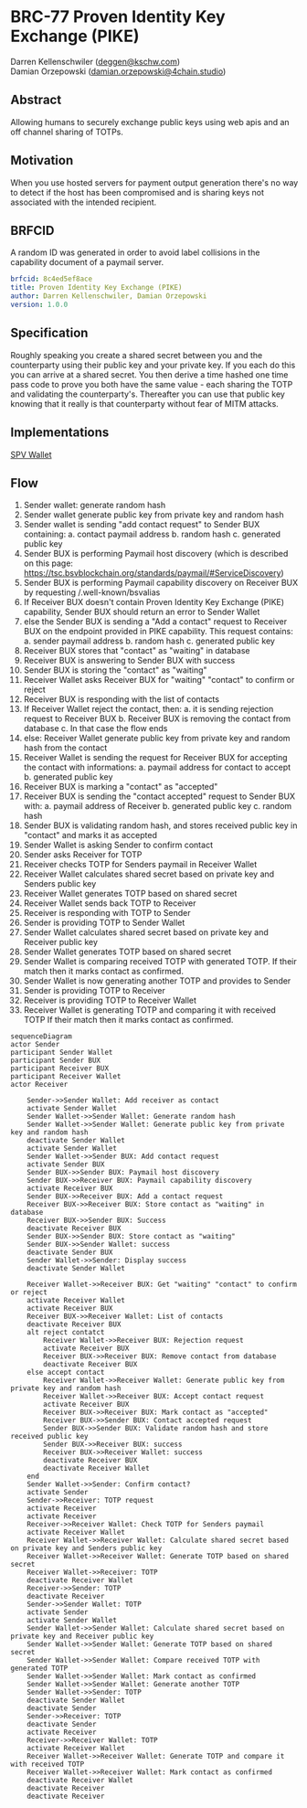 # BRC-77 Proven Identity Key Exchange (PIKE)

Darren Kellenschwiler (deggen@kschw.com)  
Damian Orzepowski (damian.orzepowski@4chain.studio)

## Abstract

Allowing humans to securely exchange public keys using web apis and an off channel sharing of TOTPs.

## Motivation

When you use hosted servers for payment output generation there's no way to detect if the host has been compromised and is sharing keys not associated with the intended recipient.

## BRFCID

A random ID was generated in order to avoid label collisions in the capability document of a paymail server.

``` yaml
brfcid: 8c4ed5ef8ace
title: Proven Identity Key Exchange (PIKE)
author: Darren Kellenschwiler, Damian Orzepowski
version: 1.0.0
```

## Specification

Roughly speaking you create a shared secret between you and the counterparty using their public key and your private key. If you each do this you can arrive at a shared secret. You then derive a time hashed one time pass code to prove you both have the same value - each sharing the TOTP and validating the counterparty's. Thereafter you can use that public key knowing that it really is that counterparty without fear of MITM attacks. 

## Implementations

[SPV Wallet](https://github.com/bitcoin-sv/spv-wallet)

## Flow

1. Sender wallet: generate random hash
2. Sender wallet generate public key from private key and random hash
3. Sender wallet is sending "add contact request" to Sender BUX containing:
   a. contact paymail address
   b. random hash
   c. generated public key
4. Sender BUX is performing Paymail host discovery (which is described on this page: https://tsc.bsvblockchain.org/standards/paymail/#ServiceDiscovery)
5. Sender BUX is performing Paymail capability discovery on Receiver BUX by requesting /.well-known/bsvalias
6. If Receiver BUX doesn't contain Proven Identity Key Exchange (PIKE) capability, Sender BUX should return an error to Sender Wallet
7. else the Sender BUX is sending a "Add a contact" request to Receiver BUX on the endpoint provided in PIKE capability. This request contains:
   a. sender paymail address
   b. random hash
   c. generated public key
8. Receiver BUX stores that "contact" as "waiting" in database
9. Receiver BUX is answering to Sender BUX with success
10. Sender BUX is storing the "contact" as "waiting"
11. Receiver Wallet asks Receiver BUX for "waiting" "contact" to confirm or reject
12. Receiver BUX is responding with the list of contacts
13. If Receiver Wallet reject the contact, then:
    a. it is sending rejection request to Receiver BUX
    b. Receiver BUX is removing the contact from database
    c. In that case the flow ends
14. else: Receiver Wallet generate public key from private key and random hash from the contact
15. Receiver Wallet is sending the request for Receiver BUX for accepting the contact with informations:
    a. paymail address for contact to accept
    b. generated public key
16. Receiver BUX is marking a "contact" as "accepted"
17. Receiver BUX is sending the "contact accepted" request to Sender BUX with:
    a. paymail address of Receiver
    b. generated public key
    c. random hash
18. Sender BUX is validating random hash, and stores received public key in "contact" and marks it as accepted
19. Sender Wallet is asking Sender to confirm contact
20. Sender asks Receiver for TOTP
21. Receiver checks TOTP for Senders paymail in Receiver Wallet
22. Receiver Wallet calculates shared secret based on private key and Senders public key
23. Receiver Wallet generates TOTP based on shared secret
24. Receiver Wallet sends back TOTP to Receiver
25. Receiver is responding with TOTP to Sender
26. Sender is providing TOTP to Sender Wallet
27. Sender Wallet calculates shared secret based on private key and Receiver public key
28. Sender Wallet generates TOTP based on shared secret
29. Sender Wallet is comparing received TOTP with generated TOTP. If their match then it marks contact as confirmed.
30. Sender Wallet is now generating another TOTP and provides to Sender
31. Sender is providing TOTP to Receiver
32. Receiver is providing TOTP to Receiver Wallet
33. Receiver Wallet is generating TOTP and comparing it with received TOTP If their match then it marks contact as confirmed.


```mermaid
sequenceDiagram
actor Sender
participant Sender Wallet
participant Sender BUX
participant Receiver BUX
participant Receiver Wallet
actor Receiver

    Sender->>Sender Wallet: Add receiver as contact
    activate Sender Wallet
    Sender Wallet->>Sender Wallet: Generate random hash
    Sender Wallet->>Sender Wallet: Generate public key from private key and random hash
    deactivate Sender Wallet
    activate Sender Wallet
    Sender Wallet->>Sender BUX: Add contact request
    activate Sender BUX
    Sender BUX->>Sender BUX: Paymail host discovery
    Sender BUX->>Receiver BUX: Paymail capability discovery
    activate Receiver BUX
    Sender BUX->>Receiver BUX: Add a contact request
    Receiver BUX->>Receiver BUX: Store contact as "waiting" in database
    Receiver BUX->>Sender BUX: Success
    deactivate Receiver BUX
    Sender BUX->>Sender BUX: Store contact as "waiting"
    Sender BUX->>Sender Wallet: success
    deactivate Sender BUX
    Sender Wallet->>Sender: Display success
    deactivate Sender Wallet
    
    Receiver Wallet->>Receiver BUX: Get "waiting" "contact" to confirm or reject
    activate Receiver Wallet
    activate Receiver BUX
    Receiver BUX->>Receiver Wallet: List of contacts
    deactivate Receiver BUX
    alt reject contatct
        Receiver Wallet->>Receiver BUX: Rejection request
        activate Receiver BUX
        Receiver BUX->>Receiver BUX: Remove contact from database
        deactivate Receiver BUX
    else accept contact
        Receiver Wallet->>Receiver Wallet: Generate public key from private key and random hash
        Receiver Wallet->>Receiver BUX: Accept contact request
        activate Receiver BUX
        Receiver BUX->>Receiver BUX: Mark contact as "accepted"
        Receiver BUX->>Sender BUX: Contact accepted request
        Sender BUX->>Sender BUX: Validate random hash and store received public key
        Sender BUX->>Receiver BUX: success
        Receiver BUX->>Receiver Wallet: success
        deactivate Receiver BUX
        deactivate Receiver Wallet
    end
    Sender Wallet->>Sender: Confirm contact?
    activate Sender
    Sender->>Receiver: TOTP request
    activate Receiver
    activate Receiver
    Receiver->>Receiver Wallet: Check TOTP for Senders paymail
    activate Receiver Wallet
    Receiver Wallet->>Receiver Wallet: Calculate shared secret based on private key and Senders public key
    Receiver Wallet->>Receiver Wallet: Generate TOTP based on shared secret
    Receiver Wallet->>Receiver: TOTP
    deactivate Receiver Wallet
    Receiver->>Sender: TOTP
    deactivate Receiver
    Sender->>Sender Wallet: TOTP
    activate Sender
    activate Sender Wallet
    Sender Wallet->>Sender Wallet: Calculate shared secret based on private key and Receiver public key
    Sender Wallet->>Sender Wallet: Generate TOTP based on shared secret
    Sender Wallet->>Sender Wallet: Compare received TOTP with generated TOTP
    Sender Wallet->>Sender Wallet: Mark contact as confirmed
    Sender Wallet->>Sender Wallet: Generate another TOTP
    Sender Wallet->>Sender: TOTP
    deactivate Sender Wallet
    deactivate Sender
    Sender->>Receiver: TOTP
    deactivate Sender
    activate Receiver
    Receiver->>Receiver Wallet: TOTP
    activate Receiver Wallet
    Receiver Wallet->>Receiver Wallet: Generate TOTP and compare it with received TOTP
    Receiver Wallet->>Receiver Wallet: Mark contact as confirmed
    deactivate Receiver Wallet
    deactivate Receiver
    deactivate Receiver
```